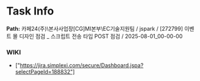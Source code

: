 # Task Info

**Path:** 카페24(주)\본사사업장\[CG]MI본부\EC기술지원팀 / jspark / [272799] 이벤트 몰 디자인 점검 _ 스크립트 전송 타입 POST 점검 / 2025-08-01_00-00-00

### WIKI
- ["https://jira.simplexi.com/secure/Dashboard.jspa?selectPageId=188832"]

